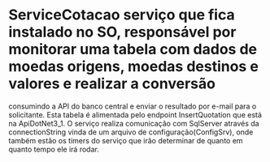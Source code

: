 # ServiceCotacao serviço que fica instalado no SO, responsável por monitorar uma tabela com dados de moedas origens, moedas destinos e valores e realizar a conversão 
consumindo a API do banco central e enviar o resultado por e-mail para o solicitante. 
Esta tabela é alimentada pelo endpoint InsertQuotation que está na ApiDotNet3_1.
O serviço realiza comunicação com SqlServer através da connectionString vinda de um arquivo de configuração(ConfigSrv), onde também estão
os timers do serviço que irão determinar de quanto em quanto tempo ele irá rodar. 
